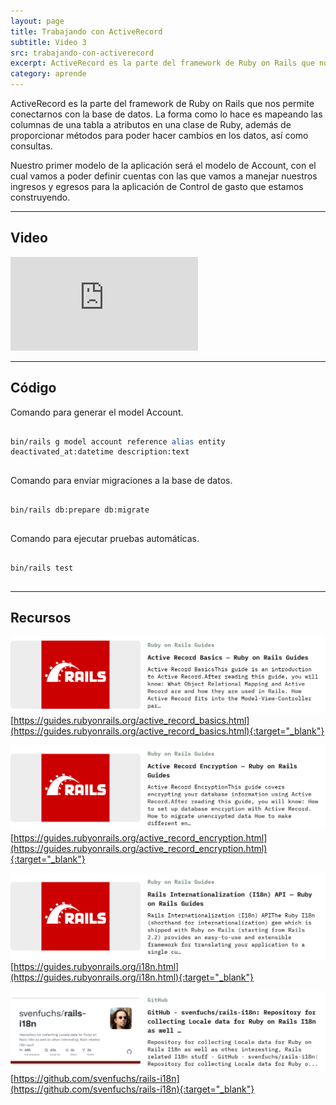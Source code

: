 ```yaml
---
layout: page
title: Trabajando con ActiveRecord
subtitle: Video 3
src: trabajando-con-activerecord
excerpt: ActiveRecord es la parte del framework de Ruby on Rails que nos permite conectarnos con la base de datos. La forma como lo hace es mapeando las columnas de una tabla a atributos en una clase de Ruby, además de proporcionar métodos para poder hacer cambios en los datos, así como consultas.
category: aprende
---
```


ActiveRecord es la parte del framework de Ruby on Rails que nos permite conectarnos con la base de datos. La forma como lo hace es mapeando las columnas de una tabla a atributos en una clase de Ruby, además de proporcionar métodos para poder hacer cambios en los datos, así como consultas.

Nuestro primer modelo de la aplicación será el modelo de Account, con el cual vamos a poder definir cuentas con las que vamos a manejar nuestros ingresos y egresos para la aplicación de Control de gasto que estamos construyendo.

---

## Video

<div class="embed-container">
  <iframe src="https://player.vimeo.com/video/736632462?h=13fa283707" frameborder="0" allow="fullscreen; picture-in-picture" allowfullscreen></iframe>
</div>

---

## Código

Comando para generar el model Account.

<pre class="prism-code">
  <code>
bin/rails g model account reference <span style="color: #204a87">alias </span>entity deactivated_at:datetime description:text
  </code>
</pre>

Comando para enviar migraciones a la base de datos.

<pre class="prism-code">
  <code>
bin/rails db:prepare db:migrate
  </code>
</pre>


Comando para ejecutar pruebas automáticas.

<pre class="prism-code">
  <code>
bin/rails test
  </code>
</pre>

---

## Recursos

![From Ruby on Rails Guides: Active Record Basics — Ruby on Rails Guides | Active Record BasicsThis guide is an introduction to Active Record.After reading this guide, you will know: What Object Relational Mapping and Active Record are and how they are used in Rails. How Active Record fits into the Model-View-Controller par…](images/aprender/video3/video3-1.png)
[https://guides.rubyonrails.org/active_record_basics.html](https://guides.rubyonrails.org/active_record_basics.html){:target="_blank"}

![From Ruby on Rails Guides: Active Record Encryption — Ruby on Rails Guides | Active Record EncryptionThis guide covers encrypting your database information using Active Record.After reading this guide, you will know: How to set up database encryption with Active Record. How to migrate unencrypted data How to make different en…](images/aprender/video3/video3-2.png)
[https://guides.rubyonrails.org/active_record_encryption.html](https://guides.rubyonrails.org/active_record_encryption.html){:target="_blank"}

![From Ruby on Rails Guides: Rails Internationalization (I18n) API — Ruby on Rails Guides | Rails Internationalization (I18n) API The Ruby I18n (shorthand for internationalization) gem which is shipped with Ruby on Rails (starting from Rails 2.2) provides an easy-to-use and extensible framework for translating your application to a single cu…](images/aprender/video3/video3-3.png)
[https://guides.rubyonrails.org/i18n.html](https://guides.rubyonrails.org/i18n.html){:target="_blank"}

![From GitHub: GitHub - svenfuchs/rails-i18n: Repository for collecting Locale data for Ruby on Rails I18n as well … | Repository for collecting Locale data for Ruby on Rails I18n as well as other interesting, Rails related I18n stuff - GitHub - svenfuchs/rails-i18n: Repository for collecting Locale data for Ruby o...](images/aprender/video3/video3-4.png)
[https://github.com/svenfuchs/rails-i18n](https://github.com/svenfuchs/rails-i18n){:target="_blank"}
